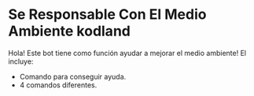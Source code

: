 # Se Responsable Con El Medio Ambiente kodland
Hola! Este bot tiene como función ayudar a mejorar el medio ambiente! 
El incluye:
- Comando para conseguir ayuda.
- 4 comandos diferentes.
